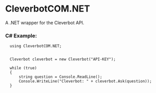# CleverbotCOM.NET
A .NET wrapper for the Cleverbot API.

### C# Example:
```Csharp
  using CleverbotCOM.NET;


  Cleverbot cleverbot = new Cleverbot("API-KEY");
  
  while (true)
  {
      string question = Console.ReadLine();
      Console.WriteLine("Cleverbot: " + cleverbot.Ask(question));
  }
```
